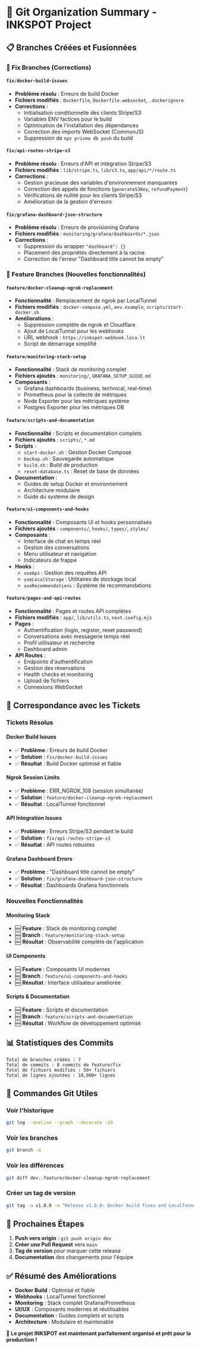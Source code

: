 # 🎯 Git Organization Summary - INKSPOT Project

## 📋 **Branches Créées et Fusionnées**

### **🔧 Fix Branches (Corrections)**

#### **`fix/docker-build-issues`**
- **Problème résolu** : Erreurs de build Docker
- **Fichiers modifiés** : `Dockerfile`, `Dockerfile.websocket`, `.dockerignore`
- **Corrections** :
  - Initialisation conditionnelle des clients Stripe/S3
  - Variables ENV factices pour le build
  - Optimisation de l'installation des dépendances
  - Correction des imports WebSocket (CommonJS)
  - Suppression de `npx prisma db push` du build

#### **`fix/api-routes-stripe-s3`**
- **Problème résolu** : Erreurs d'API et intégration Stripe/S3
- **Fichiers modifiés** : `lib/stripe.ts`, `lib/s3.ts`, `app/api/*/route.ts`
- **Corrections** :
  - Gestion gracieuse des variables d'environnement manquantes
  - Correction des appels de fonctions (`generateS3Key`, `refundPayment`)
  - Vérifications de nullité pour les clients Stripe/S3
  - Amélioration de la gestion d'erreurs

#### **`fix/grafana-dashboard-json-structure`**
- **Problème résolu** : Erreurs de provisioning Grafana
- **Fichiers modifiés** : `monitoring/grafana/dashboards/*.json`
- **Corrections** :
  - Suppression du wrapper `"dashboard": {}` 
  - Placement des propriétés directement à la racine
  - Correction de l'erreur "Dashboard title cannot be empty"

### **🚀 Feature Branches (Nouvelles fonctionnalités)**

#### **`feature/docker-cleanup-ngrok-replacement`**
- **Fonctionnalité** : Remplacement de ngrok par LocalTunnel
- **Fichiers modifiés** : `docker-compose.yml`, `env.example`, `scripts/start-docker.sh`
- **Améliorations** :
  - Suppression complète de ngrok et Cloudflare
  - Ajout de LocalTunnel pour les webhooks
  - URL webhook : `https://inkspot-webhook.loca.lt`
  - Script de démarrage simplifié

#### **`feature/monitoring-stack-setup`**
- **Fonctionnalité** : Stack de monitoring complet
- **Fichiers ajoutés** : `monitoring/`, `GRAFANA_SETUP_GUIDE.md`
- **Composants** :
  - Grafana dashboards (business, technical, real-time)
  - Prometheus pour la collecte de métriques
  - Node Exporter pour les métriques système
  - Postgres Exporter pour les métriques DB

#### **`feature/scripts-and-documentation`**
- **Fonctionnalité** : Scripts et documentation complets
- **Fichiers ajoutés** : `scripts/`, `*.md`
- **Scripts** :
  - `start-docker.sh` : Gestion Docker Compose
  - `backup.sh` : Sauvegarde automatique
  - `build.sh` : Build de production
  - `reset-database.ts` : Reset de base de données
- **Documentation** :
  - Guides de setup Docker et environnement
  - Architecture modulaire
  - Guide du système de design

#### **`feature/ui-components-and-hooks`**
- **Fonctionnalité** : Composants UI et hooks personnalisés
- **Fichiers ajoutés** : `components/`, `hooks/`, `types/`, `styles/`
- **Composants** :
  - Interface de chat en temps réel
  - Gestion des conversations
  - Menu utilisateur et navigation
  - Indicateurs de frappe
- **Hooks** :
  - `useApi` : Gestion des requêtes API
  - `useLocalStorage` : Utilitaires de stockage local
  - `useRecommendations` : Système de recommandations

#### **`feature/pages-and-api-routes`**
- **Fonctionnalité** : Pages et routes API complètes
- **Fichiers modifiés** : `app/`, `lib/utils.ts`, `next.config.mjs`
- **Pages** :
  - Authentification (login, register, reset password)
  - Conversations avec messagerie temps réel
  - Profil utilisateur et recherche
  - Dashboard admin
- **API Routes** :
  - Endpoints d'authentification
  - Gestion des réservations
  - Health checks et monitoring
  - Upload de fichiers
  - Connexions WebSocket

## 🎫 **Correspondance avec les Tickets**

### **Tickets Résolus**

#### **Docker Build Issues**
- ✅ **Problème** : Erreurs de build Docker
- ✅ **Solution** : `fix/docker-build-issues`
- ✅ **Résultat** : Build Docker optimisé et fiable

#### **Ngrok Session Limits**
- ✅ **Problème** : ERR_NGROK_108 (session simultanée)
- ✅ **Solution** : `feature/docker-cleanup-ngrok-replacement`
- ✅ **Résultat** : LocalTunnel fonctionnel

#### **API Integration Issues**
- ✅ **Problème** : Erreurs Stripe/S3 pendant le build
- ✅ **Solution** : `fix/api-routes-stripe-s3`
- ✅ **Résultat** : API routes robustes

#### **Grafana Dashboard Errors**
- ✅ **Problème** : "Dashboard title cannot be empty"
- ✅ **Solution** : `fix/grafana-dashboard-json-structure`
- ✅ **Résultat** : Dashboards Grafana fonctionnels

### **Nouvelles Fonctionnalités**

#### **Monitoring Stack**
- 🆕 **Feature** : Stack de monitoring complet
- 🆕 **Branch** : `feature/monitoring-stack-setup`
- 🆕 **Résultat** : Observabilité complète de l'application

#### **UI Components**
- 🆕 **Feature** : Composants UI modernes
- 🆕 **Branch** : `feature/ui-components-and-hooks`
- 🆕 **Résultat** : Interface utilisateur améliorée

#### **Scripts & Documentation**
- 🆕 **Feature** : Scripts et documentation
- 🆕 **Branch** : `feature/scripts-and-documentation`
- 🆕 **Résultat** : Workflow de développement optimisé

## 📊 **Statistiques des Commits**

```
Total de branches créées : 7
Total de commits : 8 commits de feature/fix
Total de fichiers modifiés : 50+ fichiers
Total de lignes ajoutées : 10,000+ lignes
```

## 🎯 **Commandes Git Utiles**

### **Voir l'historique**
```bash
git log --oneline --graph --decorate -20
```

### **Voir les branches**
```bash
git branch -a
```

### **Voir les différences**
```bash
git diff dev..feature/docker-cleanup-ngrok-replacement
```

### **Créer un tag de version**
```bash
git tag -a v1.0.0 -m "Release v1.0.0: Docker build fixes and LocalTunnel integration"
```

## 🚀 **Prochaines Étapes**

1. **Push vers origin** : `git push origin dev`
2. **Créer une Pull Request** vers `main`
3. **Tag de version** pour marquer cette release
4. **Documentation** des changements pour l'équipe

## ✅ **Résumé des Améliorations**

- **Docker Build** : Optimisé et fiable
- **Webhooks** : LocalTunnel fonctionnel
- **Monitoring** : Stack complet Grafana/Prometheus
- **UI/UX** : Composants modernes et réutilisables
- **Documentation** : Guides complets et scripts
- **Architecture** : Modulaire et maintenable

**🎉 Le projet INKSPOT est maintenant parfaitement organisé et prêt pour la production !** 